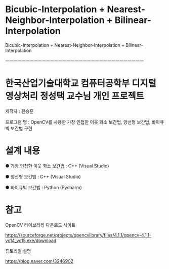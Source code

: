 # Bicubic-Interpolation + Nearest-Neighbor-Interpolation + Bilinear-Interpolation
 Bicubic-Interpolation + Nearest-Neighbor-Interpolation + Bilinear-Interpolation

ㅡㅡㅡㅡㅡㅡㅡㅡㅡㅡㅡㅡㅡㅡㅡㅡㅡㅡㅡㅡㅡㅡㅡㅡㅡㅡㅡㅡㅡㅡㅡㅡㅡㅡ

# 한국산업기술대학교 컴퓨터공학부 디지털 영상처리 정성택 교수님 개인 프로젝트

제작자 : 한승훈

프로그램 명 : OpenCV를 사용한 가장 인접한 이웃 화소 보간법, 양선형 보간법, 바이큐빅 보간법 구현

# 설계 내용

● 가장 인접한 이웃 화소 보간법 : C++ (Visual Studio)

● 양선형 보간법 : C++ (Visual Studio)

● 바이큐빅 보간법 : Python (Pycharm)

# 참고

OpenCV 라이브러리 다운로드 사이트

https://sourceforge.net/projects/opencvlibrary/files/4.1.1/opencv-4.1.1-vc14_vc15.exe/download

튜토리얼 설명

https://blog.naver.com/3246902
